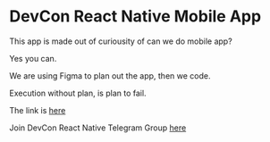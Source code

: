 # DevCon React Native Mobile App

This app is made out of curiousity of can we do mobile app?

Yes you can.

We are using Figma to plan out the app, then we code.

Execution without plan, is plan to fail.

The link is [here](https://www.figma.com/file/ZY5SAyPL5OFGWLbZydqIM8V4/DevCon-5-App-Design?node-id=0%3A1)

Join DevCon React Native Telegram Group [here](https://t.me/joinchat/ADNaO0l8x_dIBY3VDyWCLA)